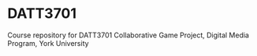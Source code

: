 # DATT3701
Course repository for DATT3701 Collaborative Game Project, Digital Media Program, York University
